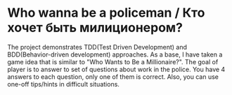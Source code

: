 # Who wanna be a policeman / Кто хочет быть милиционером?

The project demonstrates TDD(Test Driven Development) and BDD(Behavior-driven development) approaches.
As a base, I have taken a game idea that is similar to "Who Wants to Be a Millionaire?".
The goal of player is to answer to set of questions about work in the police. You have 4 answers to each question, only one of them is correct. Also, you can use one-off tips/hints in difficult situations.
